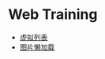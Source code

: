 # Web Training

- [虚拟列表](https://itellboy.github.io/web-training/#/infinity-list)
- [图片懒加载](https://itellboy.github.io/web-training/#/image-lazy-load)